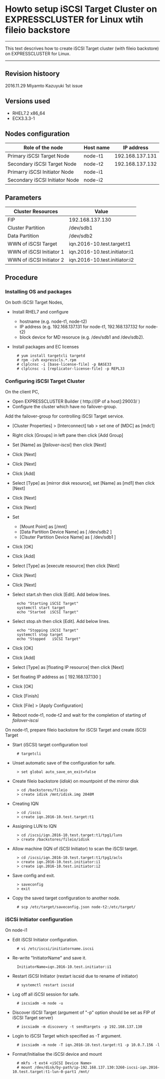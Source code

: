 # Howto setup iSCSI Target Cluster on EXPRESSCLUSTER for Linux wtih fileio backstore 

----

This text descrives how to create iSCSI Target cluster (with fileio backstore) on EXPRESSCLUSTER for Linux.

----

## Revision histoory

2016.11.29 Miyamto Kazuyuki	1st issue

## Versions used
- RHEL7.2 x86_64
- ECX3.3.3-1

## Nodes configuration

| Role of the node		 | Host name | IP address      |
|--------------------------------|-----------|-----------------|
| Primary iSCSI Target Node	 | node-t1   | 192.168.137.131 |
| Secondary iSCSI Target Node	 | node-t2   | 192.168.137.132 |
| Primarry iSCSI Initiator Node  | node-i1   ||
| Secondary iSCSI Initiator Node | node-i2   ||

## Parameters

| Cluster Resources	   | Value			   |
|--------------------------|-------------------------------|
| FIP			   | 192.168.137.130		   |
| Cluster Partition	   | /dev/sdb1			   |
| Data Partition	   | /dev/sdb2			   |
| WWN of iSCSI Target	   | iqn.2016-10.test.target:t1    |
| WWN of iSCSI Initiator 1 | iqn.2016-10.test.initiator:i1 |
| WWN of iSCSI Initiator 2 | iqn.2016-10.test.initiator:i2 |


## Procedure

### Installing OS and packages

On both iSCSI Target Nodes,

- Install RHEL7 and configure
	- hostname (e.g. node-t1, node-t2)
	- IP address (e.g. 192.168.137.131 for node-t1, 192.168.137.132 for node-t2)
	- block device for MD resoruce (e.g. /dev/sdb1 and /dev/sdb2).

- Install packages and EC licenses

		# yum install targetcli targetd
		# rpm -ivh expresscls.*.rpm
		# clplcnsc -i [base-license-file] -p BASE33
		# clplcnsc -i [replicator-license-file] -p REPL33

### Configuring iSCSI Target Cluster

On the client PC,

- Open EXPRESSCLUSTER Builder ( http://[IP of a host]:29003/ )
- Configure the cluster which have no failover-group.

Add the failover-group for controlling iSCSI Target service.

- [Cluster Properties] > [Interconnect] tab > set one of [MDC] as [mdc1]
- Right click [Groups] in left pane then click [Add Group]
- Set [Name] as [*failover-iscsi*] then click [Next]
- Click [Next]
- Click [Next]
- Click [Add]
- Select [Type] as [mirror disk resource], set [Name] as [md1] then click [Next]
- Click [Next]
- Click [Next]
- Set
	- [Mount Point] as [/mnt]
	- [Data Partition Device Name] as [ /dev/sdb2 ]
	- [Clsuter Partition Device Name] as [ /dev/sdb1 ]

- Click [OK]
- Click [Add]
- Select [Type] as [execute resource] then click [Next]
- Click [Next]
- Click [Next]
- Select start.sh then click [Edit]. Add below lines.

		echo "Starting iSCSI Target"
		systemctl start target
		echo "Started  iSCSI Target"

- Select stop.sh then click [Edit]. Add below lines.

		echo "Stopping iSCSI Target"
		systemctl stop target
		echo "Stopped   iSCSI Target"

- Click [OK]
- Click [Add]
- Select [Type] as [floating IP resource] then click [Next]
- Set floating IP address as [ 192.168.137.130 ] 
- Click [OK]
- Click [Finish]
- Click [File] > [Apply Configuration]
- Reboot node-t1, node-t2 and wait for the completion of starting of *failover-iscsi*

On node-t1, prepare fileio backstore for iSCSI Target and create iSCSI Target

- Start (iSCSI) target configuration tool

		# targetcli

- Unset automatic save of the configuration for safe.

		> set global auto_save_on_exit=false

- Create fileio backstore (*idisk*) on mountpoint of the mirror disk

		> cd /backstores/fileio
		> create idisk /mnt/idisk.img 2048M

- Creating IQN

		> cd /iscsi
		> create iqn.2016-10.test.target:t1

- Assigning LUN to IQN

		> cd /iscsi/iqn.2016-10.test.target:t1/tpg1/luns
		> create /backstores/fileio/idisk

- Allow machine (IQN of iSCSI Initiator) to scan the iSCSI target.

		> cd /iscsi/iqn.2016-10.test.target:t1/tpg1/acls
		> create iqn.2016-10.test.initiator:i1
		> create iqn.2016-10.test.initiator:i2

- Save config and exit.

		> saveconfig
		> exit

- Copy the saved target configuration to another node.

		# scp /etc/target/saveconfig.json node-t2:/etc/target/

<!--
On node-t2,

- Activate the mirror disk

		# clpmdctrl -a -nomount md1

- Restore iSCSI Target configuration

		# targetcli restoreconfig
-->

### iSCSi Initiator configuration

On node-i1

- Edit iSCSI Initiator configuration.

		# vi /etc/iscsi/initiatorname.iscsi

- Re-write "InitiatorName" and save it.

		InitiatorName=iqn.2016-10.test.initiator:i1

- Restart iSCSI Initiator (restart iscsid due to rename of initiator)

		# systemctl restart iscsid

- Log off all iSCSI session for safe.

		# iscsiadm -m node -u

- Discover iSCSI Target (argument of "-p" option should be set as FIP of iSCSI Target server)

		# iscsiadm -m discovery -t sendtargets -p 192.168.137.130

- Login to iSCSI Target which specified as -T argument.

		# iscsiadm -m node -T iqn.2016-10.test.target:t1 -p 10.0.7.156 -l

- Format/Initialise the iSCSI device and mount

		# mkfs -t ext4 <iSCSI Device Name>
		# mount /dev/disk/by-path/ip-192.168.137.130:3260-iscsi-iqn.2016-10.test.target:t1-lun-0-part1 /mnt/
<!--
		# dd if=/dev/zero of=<Cluster Partition Device Name>

		e.g.
		# dd if=/dev/zero of=/dev/disk/by-path/ip-192.168.137.134:3260-iscsi-iqn.2016-10.test.target:t1-lun-0-part1
-->